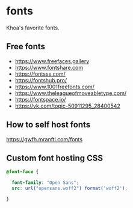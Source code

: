 # fonts

Khoa's favorite fonts.

## Free fonts

- https://www.freefaces.gallery
- https://www.fontshare.com
- https://fontsss.com/
- https://fontshub.pro/
- https://www.1001freefonts.com/
- https://www.theleagueofmoveabletype.com/
- https://fontspace.io/
- https://vk.com/topic-50911295_28400542

## How to self host fonts

https://gwfh.mranftl.com/fonts

## Custom font hosting CSS

```css
@font-face {

  font-family: "Open Sans";
  src: url("opensans.woff2") format('woff2');

}
```

